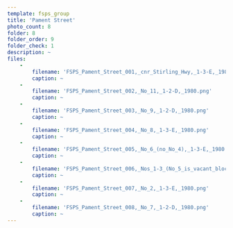 ```yaml
---
template: fsps_group
title: 'Pament Street'
photo_count: 8
folder: 8
folder_order: 9
folder_check: 1
description: ~
files:
    -
        filename: 'FSPS_Pament_Street_001,_cnr_Stirling_Hwy,_1-3-E,_1980.png'
        caption: ~
    -
        filename: 'FSPS_Pament_Street_002,_No_11,_1-2-D,_1980.png'
        caption: ~
    -
        filename: 'FSPS_Pament_Street_003,_No_9,_1-2-D,_1980.png'
        caption: ~
    -
        filename: 'FSPS_Pament_Street_004,_No_8,_1-3-E,_1980.png'
        caption: ~
    -
        filename: 'FSPS_Pament_Street_005,_No_6_(no_No_4),_1-3-E,_1980.png'
        caption: ~
    -
        filename: 'FSPS_Pament_Street_006,_Nos_1-3_(No_5_is_vacant_block),_1-2-D,_1980.png'
        caption: ~
    -
        filename: 'FSPS_Pament_Street_007,_No_2,_1-3-E,_1980.png'
        caption: ~
    -
        filename: 'FSPS_Pament_Street_008,_No_7,_1-2-D,_1980.png'
        caption: ~
---
```

